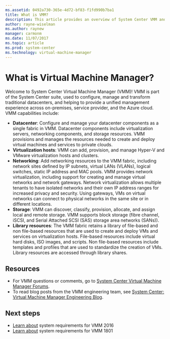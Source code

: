 ```yaml
---
ms.assetid: 0492a730-365e-4d72-bf83-f1fd990b7ba1
title: What is VMM?
description: This article provides an overview of System Center VMM and a summary of what it can do for your business.
author: rayne-wiselman
ms.author: raynew
manager: carmonm
ms.date: 11/07/2017
ms.topic: article
ms.prod: system-center
ms.technology: virtual-machine-manager
---
```


# What is Virtual Machine Manager?



Welcome to System Center Virtual Machine Manager (VMM)! VMM is part of the System Center suite, used to configure, manage and transform traditional datacenters, and helping to provide a unified management experience across on-premises, service provider, and the Azure cloud. VMM capabilities include:

- **Datacenter**: Configure and manage your datacenter components as a single fabric in VMM. Datacenter components include virtualization servers, networking components, and storage resources. VMM provisions and manages the resources needed to create and deploy virtual machines and services to private clouds.
- **Virtualization hosts**: VMM can add, provision, and manage Hyper-V and VMware virtualization hosts and clusters.
- **Networking**: Add networking resources to the VMM fabric, including network sites defined by IP subnets, virtual LANs (VLANs), logical switches, static IP address and MAC pools. VMM provides network virtualization, including support for creating and manage virtual networks and network gateways. Network virtualization allows multiple tenants to have isolated networks and their own IP address ranges for increased privacy and security. Using gateways, VMs on virtual networks can connect to physical networks in the same site or in different locations.
- **Storage**: VMM can discover, classify, provision, allocate, and assign local and remote storage. VMM supports block storage (fibre channel, iSCSI, and Serial Attached SCSI (SAS) storage area networks (SANs)).
- **Library resources**: The VMM fabric retains a library of file-based and non file-based resources that are used to create and deploy VMs and services on virtualization hosts. File-based resources include virtual hard disks, ISO images, and scripts. Non file-based resources include templates and profiles that are used to standardize the creation of VMs. Library resources are accessed through library shares.

## Resources

- For VMM questions or comments, go to [System Center Virtual Machine Manager Forums](https://social.technet.microsoft.com/Forums/systemcenter/home?category=virtualmachinemanager).
- To read blog posts from the VMM engineering team, see [System Center: Virtual Machine Manager Engineering Blog](http://blogs.technet.com/b/scvmm/).

## Next steps

- [Learn about](system-reqs.md) system requirements for VMM 2016
- [Learn about](system-reqs-1801.md) system requirements for VMM 1801
